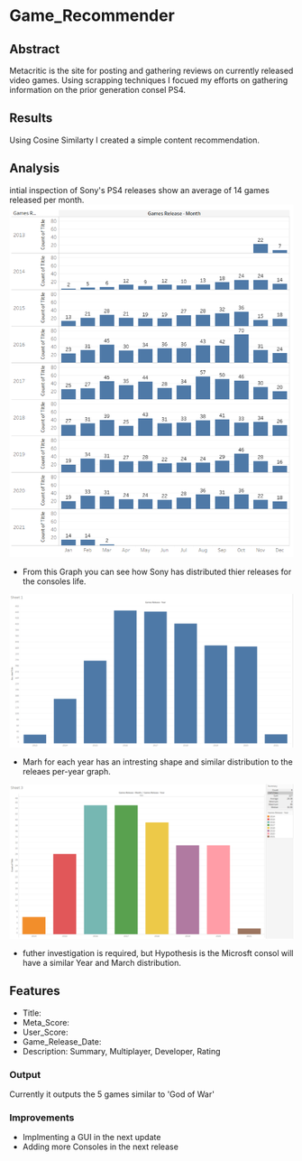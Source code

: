 # Game_Recommender

## Abstract
Metacritic is the site for posting and gathering reviews on currently released video games. Using scrapping techniques I focued my efforts on gathering information on the prior generation consel PS4.

## Results
Using Cosine Similarty I created a simple content recommendation. 

## Analysis
intial inspection of Sony's PS4 releases show an average of 14 games released per month.
![](images/releases_perMonth2.PNG) 

* From this Graph you can see how Sony has distributed thier releases for the consoles life. 

![](images/releases_perYear.PNG)

* Marh for each year has an intresting shape and similar distribution to the releaes per-year graph.

![](images/March_releases.PNG) 

* futher investigation is required, but Hypothesis is the Microsft consol will have a similar Year and March distribution.

## Features
* Title:
* Meta_Score:
* User_Score:
* Game_Release_Date:
* Description: Summary, Multiplayer, Developer, Rating

### Output
Currently it outputs the 5 games similar to 'God of War'

### Improvements
* Implmenting a GUI in the next update
* Adding more Consoles in the next release
